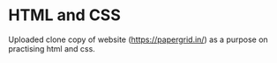 # HTML and CSS
Uploaded clone copy of website (https://papergrid.in/) as a purpose on practising html and css.
